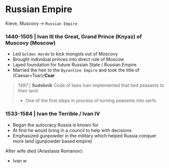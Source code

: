 # Russian Empire

Kieve, Muscovy -> `Russian Empire`

### 1440-1505 | Ivan III the Great, Grand Prince (Knyaz) of Muscovy (Moscow)
- Led `Golden Horde` to kick mongols out of Moscovy
- Brought individual princes into direct rule of Moscow
- Layed foundation for future Russian State / Russian Empire
- Married the heir to the `Byzantine Empire` and took the title of (Caesar=Tsar)/**Csar**

> *1497* | **Sudebnik** Code of laws Ivan implemented that tied peasants to their land
>- One of the first steps in process of turning peasents into serfs

### 1533-1584 | Ivan the Terrible / Ivan IV

- Began the autocracy Russia is known for
- At first he would bring in a council to help with decisions
- Emphasized gunpowder in the military which helped Russia conquer more land (gunpowder based empire)

After wife died (Anastasia Romanov):
- Ivan w